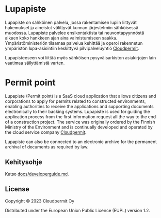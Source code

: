 # Lupapiste

Lupapiste on sähköinen palvelu, jossa rakentamisen lupiin liittyvät hakemukset
ja aineistot välittyvät kunnan järjestelmiin sähköisessä muodossa. Lupapiste
palvelee ensikontaktista tai neuvontapyynnöstä alkaen koko hankkeen ajan aina
valmistumiseen saakka. Ympäristöministeriön tilaamaa palvelua kehittää ja
operoi rakennetun ympäristön lupa-asiointiin keskittyvä pilvipalveluyhtiö
[Cloudpermit](https://cloudpermit.com/).

Lupapisteeseen voi liittää myös sähköisen pysyväisarkiston asiakirjojen lain vaatimaa
säilyttämistä varten.

# Permit point

Lupapiste (Permit point) is a SaaS cloud application that allows citizens
and corporations to apply for permits related to constructed environments, enabling
authorities to receive the applications and supporting documents electronically
to their backing systems. Lupapiste is used for guiding the application process
from the first information request all the way to the end of a construction project.
The service was originally ordered by the Finnish Ministry of the Environment and is
 continually developed and operated by the cloud service company [Cloudpermit](https://cloudpermit.com/).

Lupapiste can also be connected to an electronic archive for the permanent archival
of documents as required by law.

## Kehitysohje

Katso [docs/developerguide.md](docs/developerguide.md).

## License

Copyright © 2023 Cloudpermit Oy

Distributed under the European Union Public Licence (EUPL) version 1.2.
